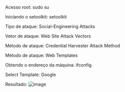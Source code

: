 
Acesso root: sudo su

Iniciando o setoolkit: setoolkit

Tipo de ataque: Social-Engineering Attacks

Vetor de ataque: Web Site Attack Vectors

Método de ataque: Credential Harvester Attack Method

Método de ataque: Web Templates

Obtendo o endereço da máquina: ifconfig

Select Template: Google

Resultado:
![image](https://github.com/Shadownt43/desafio-phishing/assets/142275932/c3676c0e-a885-4707-a9d3-45b590c8caf9)
